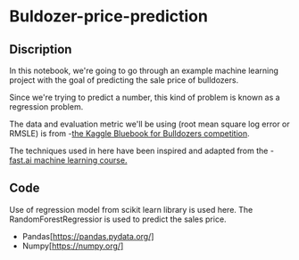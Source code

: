 # Buldozer-price-prediction
## Discription 
In this notebook, we're going to go through an example machine learning project with the goal of predicting the sale price of bulldozers.

Since we're trying to predict a number, this kind of problem is known as a regression problem.

The data and evaluation metric we'll be using (root mean square log error or RMSLE) is from -[the Kaggle Bluebook for Bulldozers competition](https://www.kaggle.com/c/bluebook-for-bulldozers/overview).

The techniques used in here have been inspired and adapted from the -[fast.ai machine learning course.](https://course18.fast.ai/ml)
## Code 
Use of regression model from scikit learn library is used here. The RandomForestRegressior is used to predict the sales price.
- Pandas[https://pandas.pydata.org/]
- Numpy[https://numpy.org/]
